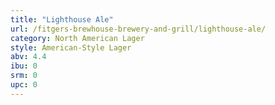 ```yaml
---
title: "Lighthouse Ale"
url: /fitgers-brewhouse-brewery-and-grill/lighthouse-ale/
category: North American Lager
style: American-Style Lager
abv: 4.4
ibu: 0
srm: 0
upc: 0
---
```


